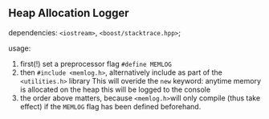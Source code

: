 ## Heap Allocation Logger
dependencies: `<iostream>`, `<boost/stacktrace.hpp>`;

usage:
1. first(!) set a preprocessor flag `#define MEMLOG`
2. then `#include <memlog.h>`, alternatively include as part of the `<utilities.h>` library
This will overide the `new` keyword: anytime memory is allocated on the heap this will be logged to the console
3. the order above matters, because `<memlog.h>`will only compile (thus take effect) if the `MEMLOG` flag has been defined beforehand.